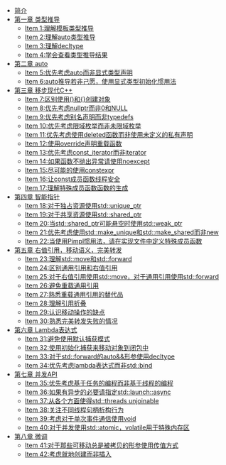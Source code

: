- [简介](./Introduction.md)
- [第一章 类型推导]()
	- [Item 1:理解模板类型推导](./1.DeducingTypes/item1.md)
	- [Item 2:理解auto类型推导](./1.DeducingTypes/item2.md)
	- [Item 3:理解decltype](./1.DeducingTypes/item3.md)
	- [Item 4:学会查看类型推导结果](./1.DeducingTypes/item4.md)
- [第二章 auto]()
	- [Item 5:优先考虑auto而非显式类型声明](./2.Auto/item5.md)
	- [Item 6:auto推导若非己愿，使用显式类型初始化惯用法](./2.Auto/item6.md)
- [第三章 移步现代C++]()
	- [Item 7:区别使用()和{}创建对象](./3.MovingToModernCpp/item7.md)
	- [Item 8:优先考虑nullptr而非0和NULL](./3.MovingToModernCpp/item8.md)
	- [Item 9:优先考虑别名声明而非typedefs](./3.MovingToModernCpp/item9.md)
	- [Item 10:优先考虑限域枚举而非未限域枚举](./3.MovingToModernCpp/item10.md)
	- [Item 11:优先考虑使用deleted函数而非使用未定义的私有声明](./3.MovingToModernCpp/item11.md)
	- [Item 12:使用override声明重载函数](./3.MovingToModernCpp/item12.md)
	- [Item 13:优先考虑const_iterator而非iterator](./3.MovingToModernCpp/item13.md)
	- [Item 14:如果函数不抛出异常请使用noexcept](./3.MovingToModernCpp/item14.md)
	- [Item 15:尽可能的使用constexpr](./3.MovingToModernCpp/item15.md)
	- [Item 16:让const成员函数线程安全](./3.MovingToModernCpp/item16.md)
	- [Item 17:理解特殊成员函数函数的生成](./3.MovingToModernCpp/item17.md) 
- [第四章 智能指针]()
	- [Item 18:对于独占资源使用std::unique_ptr](./4.SmartPointers/item18.md)
	- [Item 19:对于共享资源使用std::shared_ptr](./4.SmartPointers/item19.md)
	- [Item 20:当std::shared_ptr可能悬空时使用std::weak_ptr](./4.SmartPointers/item20.md)
	- [Item 21:优先考虑使用std::make_unique和std::make_shared而非new](./4.SmartPointers/item21.md)
	- [Item 22:当使用Pimpl惯用法，请在实现文件中定义特殊成员函数](./4.SmartPointers/item22.md)
- [第五章 右值引用，移动语义，完美转发]()
	- [Item 23:理解std::move和std::forward](./5.RRefMovSemPerfForw/item23.md)
	- [Item 24:区别通用引用和右值引用](./5.RRefMovSemPerfForw/item24.md)
	- [Item 25:对于右值引用使用std::move，对于通用引用使用std::forward](./5.RRefMovSemPerfForw/item25.md)
	- [Item 26:避免重载通用引用](./5.RRefMovSemPerfForw/item26.md)
	- [Item 27:熟悉重载通用引用的替代品](./5.RRefMovSemPerfForw/item27.md)
	- [Item 28:理解引用折叠](./5.RRefMovSemPerfForw/item28.md)
	- [Item 29:认识移动操作的缺点](./5.RRefMovSemPerfForw/item29.md)
	- [Item 30:熟悉完美转发失败的情况](./5.RRefMovSemPerfForw/item30.md)
- [第六章 Lambda表达式]()
	- [Item 31:避免使用默认捕获模式](./6.LambdaExpressions/item31.md)
	- [Item 32:使用初始化捕获来移动对象到闭包中](./6.LambdaExpressions/item32.md)
	- [Item 33:对于std::forward的auto&&形参使用decltype](./6.LambdaExpressions/item33.md)
	- [Item 34:优先考虑lambda表达式而非std::bind](./6.LambdaExpressions/item34.md)
- [第七章 并发API]()
	- [Item 35:优先考虑基于任务的编程而非基于线程的编程](./7.TheConcurrencyAPI/Item35.md)
	- [Item 36:如果有异步的必要请指定std::launch::async](./7.TheConcurrencyAPI/item36.md)
	- [Item 37:从各个方面使得std::threads unjoinable](./7.TheConcurrencyAPI/item37.md)
	- [Item 38:关注不同线程句柄析构行为](./7.TheConcurrencyAPI/item38.md)
	- [Item 39:考虑对于单次事件通信使用void](./7.TheConcurrencyAPI/item39.md)
	- [Item 40:对于并发使用std::atomic，volatile用于特殊内存区](./7.TheConcurrencyAPI/item40.md)
- [第八章 微调]()
	- [Item 41:对于那些可移动总是被拷贝的形参使用传值方式](./8.Tweaks/item41.md)
	- [Item 42:考虑就地创建而非插入](./8.Tweaks/item42.md)
